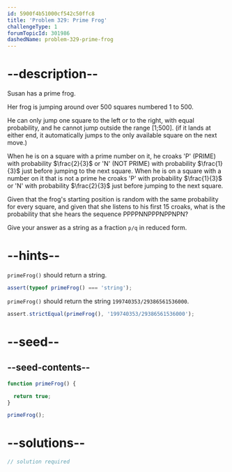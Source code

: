 ```yaml
---
id: 5900f4b51000cf542c50ffc8
title: 'Problem 329: Prime Frog'
challengeType: 1
forumTopicId: 301986
dashedName: problem-329-prime-frog
---
```


# --description--

Susan has a prime frog.

Her frog is jumping around over 500 squares numbered 1 to 500.

He can only jump one square to the left or to the right, with equal probability, and he cannot jump outside the range [1;500]. (if it lands at either end, it automatically jumps to the only available square on the next move.)

When he is on a square with a prime number on it, he croaks 'P' (PRIME) with probability $\frac{2}{3}$ or 'N' (NOT PRIME) with probability $\frac{1}{3}$ just before jumping to the next square. When he is on a square with a number on it that is not a prime he croaks 'P' with probability $\frac{1}{3}$ or 'N' with probability $\frac{2}{3}$ just before jumping to the next square.

Given that the frog's starting position is random with the same probability for every square, and given that she listens to his first 15 croaks, what is the probability that she hears the sequence PPPPNNPPPNPPNPN?

Give your answer as a string as a fraction `p/q` in reduced form.

# --hints--

`primeFrog()` should return a string.

```js
assert(typeof primeFrog() === 'string');
```

`primeFrog()` should return the string `199740353/29386561536000`.

```js
assert.strictEqual(primeFrog(), '199740353/29386561536000');
```

# --seed--

## --seed-contents--

```js
function primeFrog() {

  return true;
}

primeFrog();
```

# --solutions--

```js
// solution required
```
